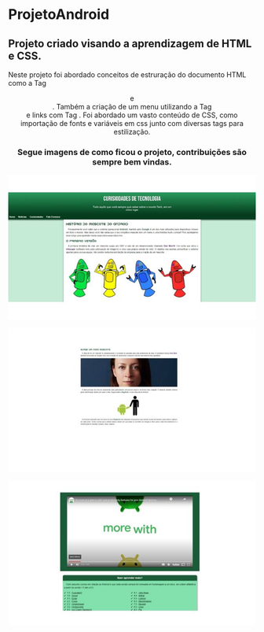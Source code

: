 # ProjetoAndroid
 
## Projeto criado visando a aprendizagem de HTML e CSS.

Neste projeto foi abordado conceitos de estruração do documento HTML como a Tag <header> e <aside>. Também a criação de um menu utilizando a Tag <nav> e links com Tag <a>. Foi abordado um vasto conteúdo de CSS, como importação de fonts e variáveis em css junto com diversas tags para estilização.

### Segue imagens de como ficou o projeto, contribuições são sempre bem vindas.

![Imagem Android-1](https://raw.githubusercontent.com/Henrique-cardozo/ProjetoAndroid/main/imagens-Readme/android1.jpg?token=GHSAT0AAAAAACHU4IVK4JOJHAQVPFS3AKGSZJNYR4A)

![Imagem Android-2](https://raw.githubusercontent.com/Henrique-cardozo/ProjetoAndroid/main/imagens-Readme/android2.jpg?token=GHSAT0AAAAAACHU4IVLOO4ZMYJZPWTFOHVSZJN2PQA)

![Imagem Android-3](https://raw.githubusercontent.com/Henrique-cardozo/ProjetoAndroid/main/imagens-Readme/android3.jpg?token=GHSAT0AAAAAACHU4IVKEKGH75CLAOUAYEGCZJN2RFA)
